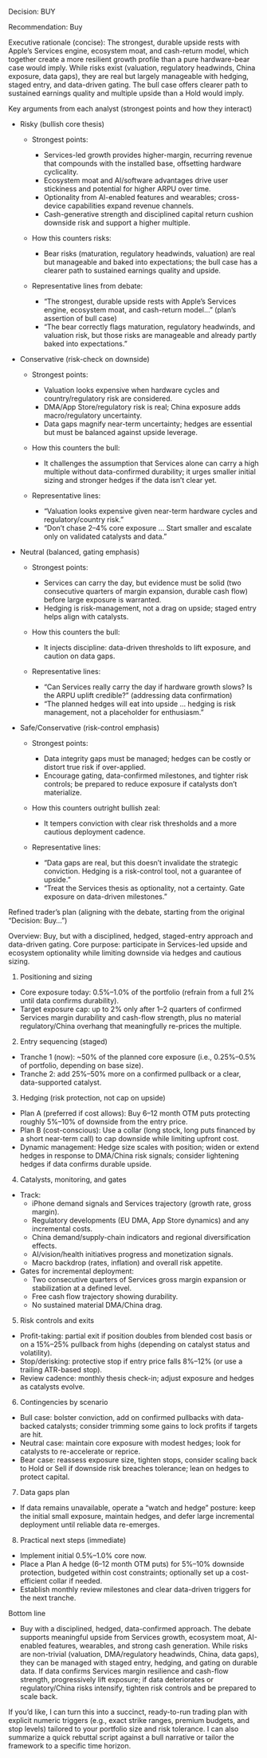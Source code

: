 Decision: BUY

Recommendation: Buy

Executive rationale (concise): The strongest, durable upside rests with Apple’s Services engine, ecosystem moat, and cash-return model, which together create a more resilient growth profile than a pure hardware-bear case would imply. While risks exist (valuation, regulatory headwinds, China exposure, data gaps), they are real but largely manageable with hedging, staged entry, and data-driven gating. The bull case offers clearer path to sustained earnings quality and multiple upside than a Hold would imply.

Key arguments from each analyst (strongest points and how they interact)

- Risky (bullish core thesis)
  - Strongest points:
    - Services-led growth provides higher-margin, recurring revenue that compounds with the installed base, offsetting hardware cyclicality.
    - Ecosystem moat and AI/software advantages drive user stickiness and potential for higher ARPU over time.
    - Optionality from AI-enabled features and wearables; cross-device capabilities expand revenue channels.
    - Cash-generative strength and disciplined capital return cushion downside risk and support a higher multiple.
  - How this counters risks:
    - Bear risks (maturation, regulatory headwinds, valuation) are real but manageable and baked into expectations; the bull case has a clearer path to sustained earnings quality and upside.

  - Representative lines from debate:
    - “The strongest, durable upside rests with Apple’s Services engine, ecosystem moat, and cash-return model…” (plan’s assertion of bull case)
    - “The bear correctly flags maturation, regulatory headwinds, and valuation risk, but those risks are manageable and already partly baked into expectations.”

- Conservative (risk-check on downside)
  - Strongest points:
    - Valuation looks expensive when hardware cycles and country/regulatory risk are considered.
    - DMA/App Store/regulatory risk is real; China exposure adds macro/regulatory uncertainty.
    - Data gaps magnify near-term uncertainty; hedges are essential but must be balanced against upside leverage.
  - How this counters the bull:
    - It challenges the assumption that Services alone can carry a high multiple without data-confirmed durability; it urges smaller initial sizing and stronger hedges if the data isn’t clear yet.

  - Representative lines:
    - “Valuation looks expensive given near-term hardware cycles and regulatory/country risk.”
    - “Don’t chase 2–4% core exposure … Start smaller and escalate only on validated catalysts and data.”

- Neutral (balanced, gating emphasis)
  - Strongest points:
    - Services can carry the day, but evidence must be solid (two consecutive quarters of margin expansion, durable cash flow) before large exposure is warranted.
    - Hedging is risk-management, not a drag on upside; staged entry helps align with catalysts.
  - How this counters the bull:
    - It injects discipline: data-driven thresholds to lift exposure, and caution on data gaps.

  - Representative lines:
    - “Can Services really carry the day if hardware growth slows? Is the ARPU uplift credible?” (addressing data confirmation)
    - “The planned hedges will eat into upside … hedging is risk management, not a placeholder for enthusiasm.”

- Safe/Conservative (risk-control emphasis)
  - Strongest points:
    - Data integrity gaps must be managed; hedges can be costly or distort true risk if over-applied.
    - Encourage gating, data-confirmed milestones, and tighter risk controls; be prepared to reduce exposure if catalysts don’t materialize.
  - How this counters outright bullish zeal:
    - It tempers conviction with clear risk thresholds and a more cautious deployment cadence.

  - Representative lines:
    - “Data gaps are real, but this doesn’t invalidate the strategic conviction. Hedging is a risk-control tool, not a guarantee of upside.” 
    - “Treat the Services thesis as optionality, not a certainty. Gate exposure on data-driven milestones.”

Refined trader’s plan (aligning with the debate, starting from the original “Decision: Buy…”)

Overview: Buy, but with a disciplined, hedged, staged-entry approach and data-driven gating. Core purpose: participate in Services-led upside and ecosystem optionality while limiting downside via hedges and cautious sizing.

1) Positioning and sizing
- Core exposure today: 0.5%–1.0% of the portfolio (refrain from a full 2% until data confirms durability).
- Target exposure cap: up to 2% only after 1–2 quarters of confirmed Services margin durability and cash-flow strength, plus no material regulatory/China overhang that meaningfully re-prices the multiple.

2) Entry sequencing (staged)
- Tranche 1 (now): ~50% of the planned core exposure (i.e., 0.25%–0.5% of portfolio, depending on base size).
- Tranche 2: add 25%–50% more on a confirmed pullback or a clear, data-supported catalyst.

3) Hedging (risk protection, not cap on upside)
- Plan A (preferred if cost allows): Buy 6–12 month OTM puts protecting roughly 5%–10% of downside from the entry price.
- Plan B (cost-conscious): Use a collar (long stock, long puts financed by a short near-term call) to cap downside while limiting upfront cost.
- Dynamic management: Hedge size scales with position; widen or extend hedges in response to DMA/China risk signals; consider lightening hedges if data confirms durable upside.

4) Catalysts, monitoring, and gates
- Track:
  - iPhone demand signals and Services trajectory (growth rate, gross margin).
  - Regulatory developments (EU DMA, App Store dynamics) and any incremental costs.
  - China demand/supply-chain indicators and regional diversification effects.
  - AI/vision/health initiatives progress and monetization signals.
  - Macro backdrop (rates, inflation) and overall risk appetite.
- Gates for incremental deployment:
  - Two consecutive quarters of Services gross margin expansion or stabilization at a defined level.
  - Free cash flow trajectory showing durability.
  - No sustained material DMA/China drag.

5) Risk controls and exits
- Profit-taking: partial exit if position doubles from blended cost basis or on a 15%–25% pullback from highs (depending on catalyst status and volatility).
- Stop/derisking: protective stop if entry price falls 8%–12% (or use a trailing ATR-based stop).
- Review cadence: monthly thesis check-in; adjust exposure and hedges as catalysts evolve.

6) Contingencies by scenario
- Bull case: bolster conviction, add on confirmed pullbacks with data-backed catalysts; consider trimming some gains to lock profits if targets are hit.
- Neutral case: maintain core exposure with modest hedges; look for catalysts to re-accelerate or reprice.
- Bear case: reassess exposure size, tighten stops, consider scaling back to Hold or Sell if downside risk breaches tolerance; lean on hedges to protect capital.

7) Data gaps plan
- If data remains unavailable, operate a “watch and hedge” posture: keep the initial small exposure, maintain hedges, and defer large incremental deployment until reliable data re-emerges.

8) Practical next steps (immediate)
- Implement initial 0.5%–1.0% core now.
- Place a Plan A hedge (6–12 month OTM puts) for 5%–10% downside protection, budgeted within cost constraints; optionally set up a cost-efficient collar if needed.
- Establish monthly review milestones and clear data-driven triggers for the next tranche.

Bottom line
- Buy with a disciplined, hedged, data-confirmed approach. The debate supports meaningful upside from Services growth, ecosystem moat, AI-enabled features, wearables, and strong cash generation. While risks are non-trivial (valuation, DMA/regulatory headwinds, China, data gaps), they can be managed with staged entry, hedging, and gating on durable data. If data confirms Services margin resilience and cash-flow strength, progressively lift exposure; if data deteriorates or regulatory/China risks intensify, tighten risk controls and be prepared to scale back.

If you’d like, I can turn this into a succinct, ready-to-run trading plan with explicit numeric triggers (e.g., exact strike ranges, premium budgets, and stop levels) tailored to your portfolio size and risk tolerance. I can also summarize a quick rebuttal script against a bull narrative or tailor the framework to a specific time horizon.